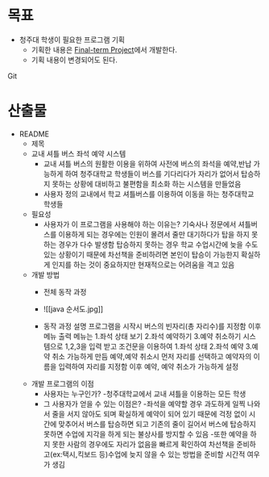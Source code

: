 # 목표
- 청주대 학생이 필요한 프로그램 기획
	- 기획한 내용은 [Final-term Project](Final-term%20Project.md)에서 개발한다.
	- 기획 내용이 변경되어도 된다.

Git
# 산출물
- README
	- 제목
	- 교내 셔틀 버스 좌석 예약 시스템 
		- 교내 셔틀 버스의 원활한 이용을 위하여 사전에 버스의 좌석을 예약,반납 가능하게 하여 청주대학교 학생들이 버스를 기다리다가 자리가 없어서 탑승하지 못하는 상황에 대비하고 불편함을 최소화 하는 시스템을 만들었음 
		- 사용자 정의
			교내에서 학교 셔틀버스를 이용하여 이동을 하는 청주대학교 학생들 
	- 필요성
		- 사용자가 이 프로그램을 사용해야 하는 이유는?
			기숙사나 정문에서 셔틀버스를 이용하게 되는 경우에는 인원이 몰려서 줄만 대기하다가 탑을 하지 못하는 경우가 다수 발생함 탑승하지 못하는 경우 학교 수업시간에 늦을 수도 있는 상황이기 때문에 차선책을 준비하려면 본인이 탑승이 가능한지 확실하게 인지를 하는 것이 중요하지만 현재적으로는 어려움을 격고 있음 
	- 개발 방법
		- 전체 동작 과정
		- ![[java 순서도.jpg]]





		- 동작 과정 설명
			프로그램을 시작시 버스의 빈자리(총 자리수)를 지정함
			이후 메뉴 출력 
			메뉴는 1.좌석 상태 보기 
					2.좌석 예약하기
					3.예약 취소하기
			시스템으로 1,2,3을 입력 받고 
			조건문을 이용하여 
			1.좌석 상태
			2.좌석 예약 
			3.예약 취소
			가능하게 만듬 
			예약,예약 취소시 먼저 자리를 선택하고 예약자의 이름을 입력하여 자리를 지정함
			이후 예약, 예약 취소가 가능하게 설정 
	- 개발 프로그램의 이점
		- 사용자는 누구인가?
			-청주대학교에서 교내 셔틀을 이용하는 모든 학생
		- 그 사용자가 얻을 수 있는 이점은?
				-좌석을 예약할 경우 과도하게 일찍 나와서 줄을 서지 않아도 되며 확실하게 예약이 되어 있기 때문에 걱정 없이 시간에 맞추어서 버스를 탑승하면 되고 기존의 줄이 길어서 버스에 탑승하지 못하면 수업에 지각을 하게 되는 불상사를 방지할 수 있음 
				-또한 예약을 하지 못한 사람의 경우에도 자리가 없음을 빠르게 확인하여 차선책을 준비하고(ex:택시,킥보드 등)수업에 늦지 않을 수 있는 방법을 준비할 시간적 여우가 생김 